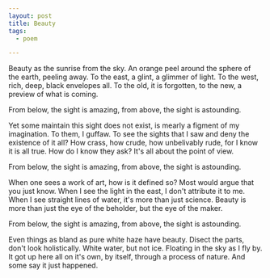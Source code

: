 ```yaml
---
layout: post
title: Beauty
tags:
  - poem

---
```


Beauty as the sunrise from the sky.
An orange peel around the sphere of the earth, peeling away.
To the east, a glint, a glimmer of light.
To the west, rich, deep, black envelopes all.
To the old, it is forgotten,
to the new, a preview of what is coming.

From below, the sight is amazing,
from above, the sight is astounding.

Yet some maintain this sight does not exist, is mearly a figment of my imagination.
To them, I guffaw.
To see the sights that I saw and deny the existence of it all?
How crass, how crude, how unbelivably rude, for I know it is all true.
How do I know they ask?
It's all about the point of view.

From below, the sight is amazing,
from above, the sight is astounding.

When one sees a work of art, how is it defined so?
Most would argue that you just know.
When I see the light in the east, I don't attribute it to me.
When I see straight lines of water, it's more than just science.
Beauty is more than just the eye of the beholder,
but the eye of the maker.

From below, the sight is amazing,
from above, the sight is astounding.

Even things as bland as pure white haze have beauty.
Disect the parts, don't look holistically.
White water, but not ice.
Floating in the sky as I fly by.
It got up here all on it's own, by itself, through a process of nature.
And some say it just happened.
